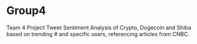 # Group4
Team 4 Project
Tweet Sentiment Analysis of Crypto, Dogecoin and Shiba based on trending # and specific users, referencing articles from CNBC.
